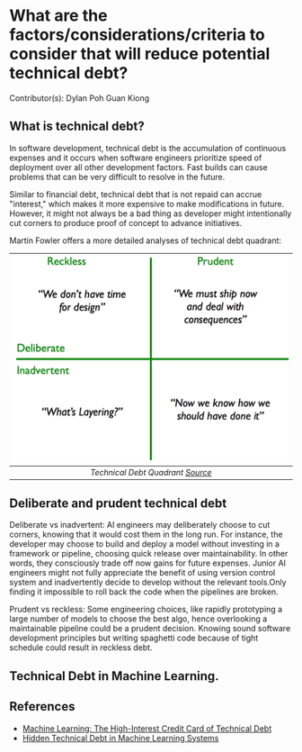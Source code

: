 # What are the factors/considerations/criteria to consider that will reduce potential technical debt?

Contributor(s): Dylan Poh Guan Kiong

## What is technical debt?
In software development, technical debt is the accumulation of continuous expenses and it occurs when software engineers prioritize speed of deployment over all other development factors. Fast builds can cause problems that can be very difficult to resolve in the future.

Similar to financial debt, technical debt that is not repaid can accrue "interest," which makes it more expensive to make modifications in future. However, it might not always be a bad thing as developer might intentionally cut corners to produce proof of concept to advance initiatives.

Martin Fowler offers a more detailed analyses of technical debt quadrant:

|              ![TechDebtQuadrant](../assets/images/diagrams/techDebtQuadrant.png)               |
| :--------------------------------------------------------------------------------------------: |
| *Technical Debt Quadrant [Source](https://martinfowler.com/bliki/images/techDebtQuadrant.png)* |


## Deliberate and prudent technical debt

Deliberate vs inadvertent:
AI engineers may deliberately choose to cut corners, knowing that it would cost them in the long run. For instance, the developer may choose to build and deploy a model without investing in a framework or pipeline, choosing quick release over maintainability. In other words, they consciously trade off now gains for future expenses.
Junior AI engineers might not fully appreciate the benefit of using version control system and inadvertently decide to develop without the relevant tools.Only finding it impossible to roll back the code when the pipelines are broken.

Prudent vs reckless:
Some engineering choices, like rapidly prototyping a large number of models to choose the best algo, hence overlooking a maintainable pipeline could be a prudent decision. Knowing sound software development principles but writing spaghetti code because of tight schedule could result in reckless debt.


## Technical Debt in Machine Learning.

## References

- [Machine Learning: The High-Interest Credit Card of Technical Debt](https://storage.googleapis.com/pub-tools-public-publication-data/pdf/43146.pdf)
- [Hidden Technical Debt in Machine Learning Systems](https://proceedings.neurips.cc/paper/2015/file/86df7dcfd896fcaf2674f757a2463eba-Paper.pdf)